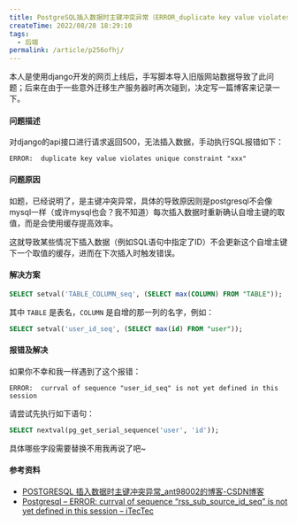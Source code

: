 ```yaml
---
title: PostgreSQL插入数据时主键冲突异常（ERROR_duplicate key value violates unique constraint）
createTime: 2022/08/28 18:29:10
tags:
  - 后端
permalink: /article/p256ofhj/
---
```


本人是使用django开发的网页上线后，手写脚本导入旧版网站数据导致了此问题；后来在由于一些意外迁移生产服务器时再次碰到，决定写一篇博客来记录一下。

#### 问题描述

对django的api接口进行请求返回500，无法插入数据，手动执行SQL报错如下：

```
ERROR:  duplicate key value violates unique constraint "xxx"
```

#### 问题原因

如题，已经说明了，是主键冲突异常，具体的导致原因则是postgresql不会像mysql一样（或许mysql也会？我不知道）每次插入数据时重新确认自增主键的取值，而是会使用缓存提高效率。

这就导致某些情况下插入数据（例如SQL语句中指定了ID）不会更新这个自增主键下一个取值的缓存，进而在下次插入时触发错误。

#### 解决方案

```sql
SELECT setval('TABLE_COLUMN_seq', (SELECT max(COLUMN) FROM "TABLE"));
```

其中 `TABLE` 是表名，`COLUMN` 是自增的那一列的名字，例如：

```sql
SELECT setval('user_id_seq', (SELECT max(id) FROM "user"));
```

#### 报错及解决

如果你不幸和我一样遇到了这个报错：

```
ERROR:  currval of sequence "user_id_seq" is not yet defined in this session
```

请尝试先执行如下语句：

```sql
SELECT nextval(pg_get_serial_sequence('user', 'id'));
```

具体哪些字段需要替换不用我再说了吧~

#### 参考资料

- [POSTGRESQL 插入数据时主键冲突异常_ant98002的博客-CSDN博客](https://blog.csdn.net/ant98002/article/details/102248262)
- [Postgresql – ERROR: currval of sequence “rss_sub_source_id_seq” is not yet defined in this session – iTecTec](https://itectec.com/database/postgresql-error-currval-of-sequence-rss_sub_source_id_seq-is-not-yet-defined-in-this-session/)
